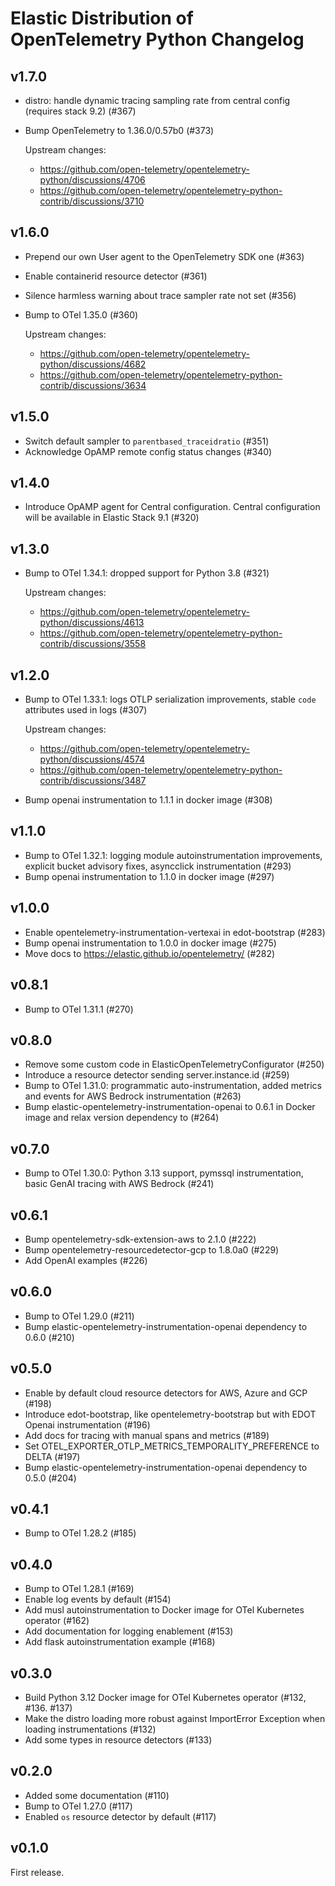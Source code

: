 # Elastic Distribution of OpenTelemetry Python Changelog

## v1.7.0

- distro: handle dynamic tracing sampling rate from central config (requires stack 9.2) (#367)
- Bump OpenTelemetry to 1.36.0/0.57b0 (#373)

  Upstream changes:
  * https://github.com/open-telemetry/opentelemetry-python/discussions/4706
  * https://github.com/open-telemetry/opentelemetry-python-contrib/discussions/3710

## v1.6.0

- Prepend our own User agent to the OpenTelemetry SDK one (#363)
- Enable containerid resource detector (#361)
- Silence harmless warning about trace sampler rate not set (#356)
- Bump to OTel 1.35.0 (#360)

  Upstream changes:
  * https://github.com/open-telemetry/opentelemetry-python/discussions/4682
  * https://github.com/open-telemetry/opentelemetry-python-contrib/discussions/3634

## v1.5.0

- Switch default sampler to `parentbased_traceidratio` (#351)
- Acknowledge OpAMP remote config status changes (#340)

## v1.4.0

- Introduce OpAMP agent for Central configuration. Central configuration will be available in Elastic Stack 9.1 (#320)

## v1.3.0

- Bump to OTel 1.34.1: dropped support for Python 3.8 (#321)

  Upstream changes:
  * https://github.com/open-telemetry/opentelemetry-python/discussions/4613
  * https://github.com/open-telemetry/opentelemetry-python-contrib/discussions/3558

## v1.2.0

- Bump to OTel 1.33.1: logs OTLP serialization improvements, stable `code` attributes used in logs (#307)

  Upstream changes:
  * https://github.com/open-telemetry/opentelemetry-python/discussions/4574
  * https://github.com/open-telemetry/opentelemetry-python-contrib/discussions/3487
- Bump openai instrumentation to 1.1.1 in docker image (#308)

## v1.1.0

- Bump to OTel 1.32.1: logging module autoinstrumentation improvements, explicit bucket advisory fixes, asyncclick instrumentation (#293)
- Bump openai instrumentation to 1.1.0 in docker image (#297)

## v1.0.0

- Enable opentelemetry-instrumentation-vertexai in edot-bootstrap (#283)
- Bump openai instrumentation to 1.0.0 in docker image (#275)
- Move docs to https://elastic.github.io/opentelemetry/ (#282)

## v0.8.1

- Bump to OTel 1.31.1 (#270)

## v0.8.0

- Remove some custom code in ElasticOpenTelemetryConfigurator (#250)
- Introduce a resource detector sending server.instance.id (#259)
- Bump to OTel 1.31.0: programmatic auto-instrumentation, added metrics and events for AWS Bedrock instrumentation (#263)
- Bump elastic-opentelemetry-instrumentation-openai to 0.6.1 in Docker image and relax version dependency to (#264)

## v0.7.0

- Bump to OTel 1.30.0: Python 3.13 support, pymssql instrumentation, basic GenAI tracing with AWS Bedrock (#241)

## v0.6.1

- Bump opentelemetry-sdk-extension-aws to 2.1.0 (#222)
- Bump opentelemetry-resourcedetector-gcp to 1.8.0a0 (#229)
- Add OpenAI examples (#226)

## v0.6.0

- Bump to OTel 1.29.0 (#211)
- Bump elastic-opentelemetry-instrumentation-openai dependency to 0.6.0 (#210)

## v0.5.0

- Enable by default cloud resource detectors for AWS, Azure and GCP (#198)
- Introduce edot-bootstrap, like opentelemetry-bootstrap but with EDOT Openai instrumentation (#196)
- Add docs for tracing with manual spans and metrics (#189)
- Set OTEL_EXPORTER_OTLP_METRICS_TEMPORALITY_PREFERENCE to DELTA (#197)
- Bump elastic-opentelemetry-instrumentation-openai dependency to 0.5.0 (#204)

## v0.4.1

- Bump to OTel 1.28.2 (#185)

## v0.4.0

- Bump to OTel 1.28.1 (#169)
- Enable log events by default (#154)
- Add musl autoinstrumentation to Docker image for OTel Kubernetes operator (#162)
- Add documentation for logging enablement (#153)
- Add flask autoinstrumentation example (#168)

## v0.3.0

- Build Python 3.12 Docker image for OTel Kubernetes operator (#132, #136. #137)
- Make the distro loading more robust against ImportError
  Exception when loading instrumentations (#132)
- Add some types in resource detectors (#133)

## v0.2.0

- Added some documentation (#110)
- Bump to OTel 1.27.0 (#117)
- Enabled `os` resource detector by default (#117)

## v0.1.0

First release.
